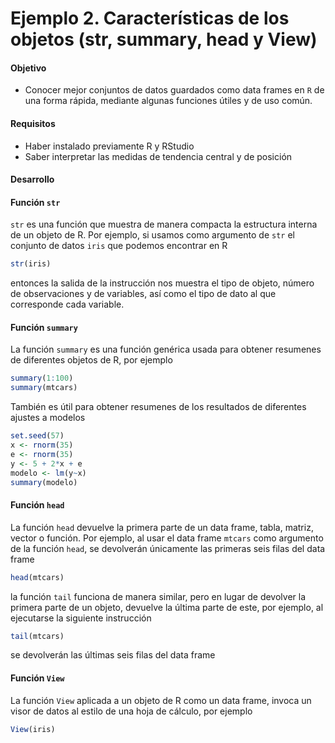 # Ejemplo 2. Características de los objetos (**str**, **summary**, **head** y **View**)

#### Objetivo

- Conocer mejor conjuntos de datos guardados como data frames en `R` de una forma rápida, mediante algunas funciones útiles y de uso común.

#### Requisitos

- Haber instalado previamente R y RStudio 
- Saber interpretar las medidas de tendencia central y de posición

#### Desarrollo

#### Función `str`

`str` es una función que muestra de manera compacta la estructura interna de un objeto de R. Por ejemplo, si usamos como argumento de `str` el conjunto de datos `iris` que podemos encontrar en R

```R
str(iris)
```

entonces la salida de la instrucción nos muestra el tipo de objeto, número de observaciones y de variables, así como el tipo de dato al que corresponde cada variable.

#### Función `summary`

La función `summary` es una función genérica usada para obtener resumenes de diferentes objetos de R, por ejemplo

```R
summary(1:100)
summary(mtcars)
```

También es útil para obtener resumenes de los resultados de diferentes ajustes a modelos

```R
set.seed(57)
x <- rnorm(35)
e <- rnorm(35)
y <- 5 + 2*x + e
modelo <- lm(y~x)
summary(modelo)
```

#### Función `head`

La función `head` devuelve la primera parte de un data frame, tabla, matriz, vector o función. Por ejemplo, al usar el data frame `mtcars` como argumento de la función `head`, se devolverán únicamente las primeras seis filas del data frame

```R
head(mtcars)
```

la función `tail` funciona de manera similar, pero en lugar de devolver la primera parte de un objeto, devuelve la última parte de este, por ejemplo, al ejecutarse la siguiente instrucción

```R
tail(mtcars)
```

se devolverán las últimas seis filas del data frame

#### Función `View`

La función `View` aplicada a un objeto de R como un data frame, invoca un visor de datos al estilo de una hoja de cálculo, por ejemplo

```R
View(iris)
```
